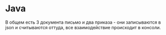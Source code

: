 # Java
В общем есть 3 документа письмо и два приказа - они записываются в json и считываются оттуда, все взаимодействие происходит в
консоли. 
